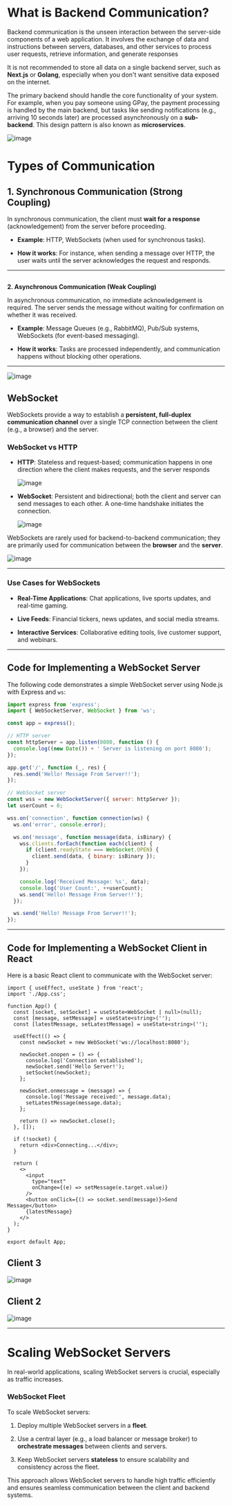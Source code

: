 # **What is Backend Communication?**

Backend communication is the unseen interaction between the server-side components of a web application. It involves the exchange of data and instructions between servers, databases, and other services to process user requests, retrieve information, and generate responses

It is not recommended to store all data on a single backend server, such as **Next.js** or **Golang**, especially when you don't want sensitive data exposed on the internet.

The primary backend should handle the core functionality of your system. For example, when you pay someone using GPay, the payment processing is handled by the main backend, but tasks like sending notifications (e.g., arriving 10 seconds later) are processed asynchronously on a **sub-backend**. This design pattern is also known as **microservices**.  

![image](https://github.com/user-attachments/assets/bd2ba740-6d8e-4b66-a09a-187df20924bb)

  

# **Types of Communication**

## **1\. Synchronous Communication (Strong Coupling)**

In synchronous communication, the client must **wait for a response** (acknowledgement) from the server before proceeding.

* **Example**: HTTP, WebSockets (when used for synchronous tasks).
    
* **How it works**: For instance, when sending a message over HTTP, the user waits until the server acknowledges the request and responds.
    

---

##   
**2\. Asynchronous Communication (Weak Coupling)**

In asynchronous communication, no immediate acknowledgement is required. The server sends the message without waiting for confirmation on whether it was received.

* **Example**: Message Queues (e.g., RabbitMQ), Pub/Sub systems, WebSockets (for event-based messaging).
    
* **How it works**: Tasks are processed independently, and communication happens without blocking other operations.
    

---

![image](https://github.com/user-attachments/assets/b0a550b6-c1f3-4e75-a4f9-fc99cb191e36)

## **WebSocket**

WebSockets provide a way to establish a **persistent, full-duplex communication channel** over a single TCP connection between the client (e.g., a browser) and the server.

### **WebSocket vs HTTP**

* **HTTP**: Stateless and request-based; communication happens in one direction where the client makes requests, and the server responds
    
  ![image](https://github.com/user-attachments/assets/72742911-c512-4ce5-a4ad-60ff4286b66b)
    
* **WebSocket**: Persistent and bidirectional; both the client and server can send messages to each other. A one-time handshake initiates the connection.
    
  ![image](https://github.com/user-attachments/assets/7859c35b-0f78-494a-a67b-df571bdecc32)
    

WebSockets are rarely used for backend-to-backend communication; they are primarily used for communication between the **browser** and the **server**.  

![image](https://github.com/user-attachments/assets/e33f1a54-6f08-4a57-9201-20e08bf90040)

---

### **Use Cases for WebSockets**

* **Real-Time Applications**: Chat applications, live sports updates, and real-time gaming.
    
* **Live Feeds**: Financial tickers, news updates, and social media streams.
    
* **Interactive Services**: Collaborative editing tools, live customer support, and webinars.
    

---

## **Code for Implementing a WebSocket Server**

The following code demonstrates a simple WebSocket server using Node.js with Express and `ws`:

```javascript
import express from 'express';
import { WebSocketServer, WebSocket } from 'ws';

const app = express();

// HTTP server
const httpServer = app.listen(8080, function () {
  console.log((new Date()) + ' Server is listening on port 8080');
});

app.get('/', function (_, res) {
  res.send('Hello! Message From Server!!');
});

// WebSocket server
const wss = new WebSocketServer({ server: httpServer });
let userCount = 0;

wss.on('connection', function connection(ws) {
  ws.on('error', console.error);

  ws.on('message', function message(data, isBinary) {
    wss.clients.forEach(function each(client) {
      if (client.readyState === WebSocket.OPEN) {
        client.send(data, { binary: isBinary });
      }
    });

    console.log('Received Message: %s', data);
    console.log('User Count:', ++userCount);
    ws.send('Hello! Message From Server!!');
  });

  ws.send('Hello! Message From Server!!');
});
```

---

## **Code for Implementing a WebSocket Client in React**

Here is a basic React client to communicate with the WebSocket server:

```tsx
import { useEffect, useState } from 'react';
import './App.css';

function App() {
  const [socket, setSocket] = useState<WebSocket | null>(null);
  const [message, setMessage] = useState<string>('');
  const [latestMessage, setLatestMessage] = useState<string>('');

  useEffect(() => {
    const newSocket = new WebSocket('ws://localhost:8080');

    newSocket.onopen = () => {
      console.log('Connection established');
      newSocket.send('Hello Server!');
      setSocket(newSocket);
    };

    newSocket.onmessage = (message) => {
      console.log('Message received:', message.data);
      setLatestMessage(message.data);
    };

    return () => newSocket.close();
  }, []);

  if (!socket) {
    return <div>Connecting...</div>;
  }

  return (
    <>
      <input
        type="text"
        onChange={(e) => setMessage(e.target.value)}
      />
      <button onClick={() => socket.send(message)}>Send Message</button>
      {latestMessage}
    </>
  );
}

export default App;
```

## **Client 3**

![image](https://github.com/user-attachments/assets/fc8053ab-9390-42b5-9f98-64c7d936501c)

## **Client 2**

![image](https://github.com/user-attachments/assets/70225e4a-bb78-4ad0-99e4-7e8b269e77ce)

---

# **Scaling WebSocket Servers**

In real-world applications, scaling WebSocket servers is crucial, especially as traffic increases.

### **WebSocket Fleet**

To scale WebSocket servers:

1. Deploy multiple WebSocket servers in a **fleet**.
    
2. Use a central layer (e.g., a load balancer or message broker) to **orchestrate messages** between clients and servers.
    
3. Keep WebSocket servers **stateless** to ensure scalability and consistency across the fleet.
    

This approach allows WebSocket servers to handle high traffic efficiently and ensures seamless communication between the client and backend systems.
